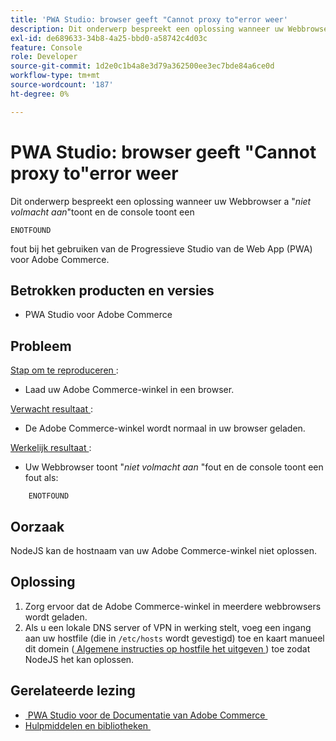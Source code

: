 ```yaml
---
title: 'PWA Studio: browser geeft "Cannot proxy to"error weer'
description: Dit onderwerp bespreekt een oplossing wanneer uw Webbrowser "*Kan volmacht aan*"toont en de console toont een
exl-id: de689633-34b8-4a25-bbd0-a58742c4d03c
feature: Console
role: Developer
source-git-commit: 1d2e0c1b4a8e3d79a362500ee3ec7bde84a6ce0d
workflow-type: tm+mt
source-wordcount: '187'
ht-degree: 0%

---
```


# PWA Studio: browser geeft &quot;Cannot proxy to&quot;error weer

Dit onderwerp bespreekt een oplossing wanneer uw Webbrowser a &quot;*niet volmacht aan*&quot;toont en de console toont een

```
ENOTFOUND
```

fout bij het gebruiken van de Progressieve Studio van de Web App (PWA) voor Adobe Commerce.

## Betrokken producten en versies

* PWA Studio voor Adobe Commerce

## Probleem

<u> Stap om te reproduceren </u>:

* Laad uw Adobe Commerce-winkel in een browser.

<u> Verwacht resultaat </u>:

* De Adobe Commerce-winkel wordt normaal in uw browser geladen.

<u> Werkelijk resultaat </u>:

* Uw Webbrowser toont &quot;*niet volmacht aan* &quot;fout en de console toont een fout als:

```
    ENOTFOUND
```


## Oorzaak

NodeJS kan de hostnaam van uw Adobe Commerce-winkel niet oplossen.

## Oplossing

1. Zorg ervoor dat de Adobe Commerce-winkel in meerdere webbrowsers wordt geladen.
1. Als u een lokale DNS server of VPN in werking stelt, voeg een ingang aan uw hostfile (die in `/etc/hosts` wordt gevestigd) toe en kaart manueel dit domein ([&#x200B; Algemene instructies op hostfile het uitgeven &#x200B;](https://linuxize.com/post/how-to-edit-your-hosts-file/)) toe zodat NodeJS het kan oplossen.

## Gerelateerde lezing

* [&#x200B; PWA Studio voor de Documentatie van Adobe Commerce &#x200B;](https://magento.github.io/pwa-studio/)
* [&#x200B; Hulpmiddelen en bibliotheken &#x200B;](https://magento.github.io/pwa-studio/technologies/tools-libraries/)
